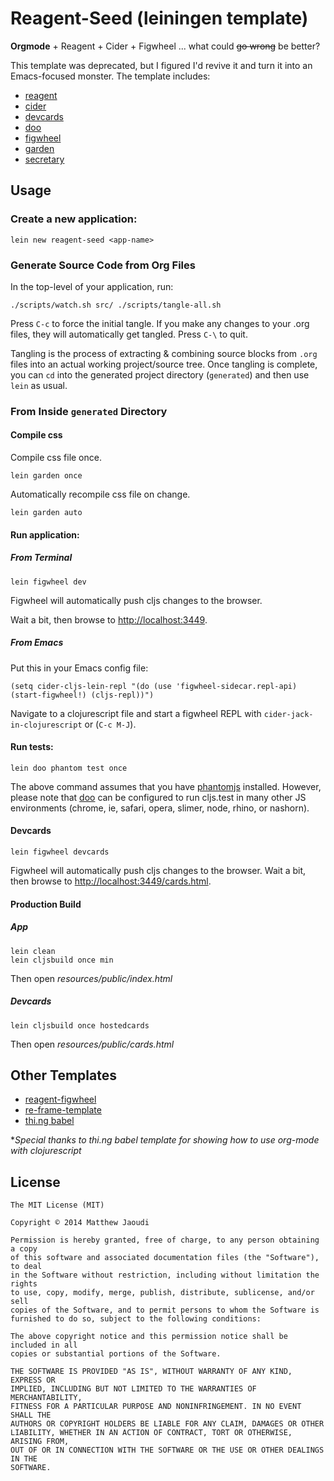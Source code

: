 # Reagent-Seed (leiningen template)

**Orgmode** + Reagent + Cider + Figwheel ... what could ~~go wrong~~ be better?

This template was deprecated, but I figured I'd revive it and turn it
into an Emacs-focused monster.  The template includes:

* [reagent](https://github.com/reagent-project/reagent)
* [cider](https://github.com/clojure-emacs/cider)
* [devcards](https://github.com/bhauman/devcards)
* [doo](https://github.com/bensu/doo)
* [figwheel](https://github.com/bhauman/lein-figwheel)
* [garden](https://github.com/noprompt/garden)
* [secretary](https://github.com/gf3/secretary)

## Usage

### Create a new application:

```
lein new reagent-seed <app-name>
```

### Generate Source Code from Org Files

In the top-level of your application, run:

```
./scripts/watch.sh src/ ./scripts/tangle-all.sh
```

Press `C-c` to force the initial tangle. If you make any changes to
your .org files, they will automatically get tangled. Press `C-\` to
quit.

Tangling is the process of extracting & combining source blocks from
`.org` files into an actual working project/source tree. Once tangling
is complete, you can `cd` into the generated project directory
(`generated`) and then use `lein` as usual.

### From Inside `generated` Directory

#### Compile css

Compile css file once.

```
lein garden once
```

Automatically recompile css file on change.

```
lein garden auto
```

#### Run application:

##### From Terminal

```
lein figwheel dev
```

Figwheel will automatically push cljs changes to the browser.

Wait a bit, then browse to [http://localhost:3449](http://localhost:3449).

##### From Emacs

Put this in your Emacs config file:

```
(setq cider-cljs-lein-repl "(do (use 'figwheel-sidecar.repl-api) (start-figwheel!) (cljs-repl))")
```

Navigate to a clojurescript file and start a figwheel REPL with `cider-jack-in-clojurescript` or (`C-c M-J`).

#### Run tests:

```
lein doo phantom test once
```

The above command assumes that you have [phantomjs](https://www.npmjs.com/package/phantomjs) installed. However, please note that [doo](https://github.com/bensu/doo) can be configured to run cljs.test in many other JS environments (chrome, ie, safari, opera, slimer, node, rhino, or nashorn).

#### Devcards

```
lein figwheel devcards
```

Figwheel will automatically push cljs changes to the browser. Wait a bit, then browse to [http://localhost:3449/cards.html](http://localhost:3449/cards.html).

#### Production Build

##### App

```
lein clean
lein cljsbuild once min
```

Then open *resources/public/index.html*

##### Devcards

```
lein cljsbuild once hostedcards
```

Then open *resources/public/cards.html*

## Other Templates

* [reagent-figwheel](https://github.com/gadfly361/reagent-figwheel)
* [re-frame-template](https://github.com/Day8/re-frame-template)
* [thi.ng babel](https://github.com/thi-ng/babel)

**Special thanks to thi.ng babel template for showing how to use org-mode with clojurescript*

## License

```
The MIT License (MIT)

Copyright © 2014 Matthew Jaoudi

Permission is hereby granted, free of charge, to any person obtaining a copy
of this software and associated documentation files (the "Software"), to deal
in the Software without restriction, including without limitation the rights
to use, copy, modify, merge, publish, distribute, sublicense, and/or sell
copies of the Software, and to permit persons to whom the Software is
furnished to do so, subject to the following conditions:

The above copyright notice and this permission notice shall be included in all
copies or substantial portions of the Software.

THE SOFTWARE IS PROVIDED "AS IS", WITHOUT WARRANTY OF ANY KIND, EXPRESS OR
IMPLIED, INCLUDING BUT NOT LIMITED TO THE WARRANTIES OF MERCHANTABILITY,
FITNESS FOR A PARTICULAR PURPOSE AND NONINFRINGEMENT. IN NO EVENT SHALL THE
AUTHORS OR COPYRIGHT HOLDERS BE LIABLE FOR ANY CLAIM, DAMAGES OR OTHER
LIABILITY, WHETHER IN AN ACTION OF CONTRACT, TORT OR OTHERWISE, ARISING FROM,
OUT OF OR IN CONNECTION WITH THE SOFTWARE OR THE USE OR OTHER DEALINGS IN THE
SOFTWARE.
```
